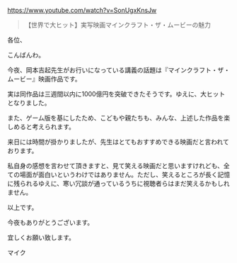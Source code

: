 https://www.youtube.com/watch?v=SonUgxKnsJw

> 【世界で大ヒット】実写映画マインクラフト・ザ・ムービーの魅力

各位、

こんばんわ。

今夜、岡本吉起先生がお行いになっている講義の話題は『マインクラフト・ザ・ムービー』映画作品です。

実は同作品は三週間以内に1000億円を突破できたそうです。ゆえに、大ヒットとなりました。

また、ゲーム版を基にしたため、こどもや親たちも、みんな、上述した作品を楽しめると考えられます。

来日には時間が掛かりましたが、先生はとてもおすすめできる映画だと言われております。

私自身の感想を言わせて頂きますと、見て笑える映画だと思いますけれども、全ての場面が面白いというわけではありません。ただし、笑えるところが長く記憶に残られるゆえに、寒い冗談が通っているうちに視聴者らはまだ笑えるかもしれません。

以上です。

今夜もありがとうございます。

宜しくお願い致します。

マイク
